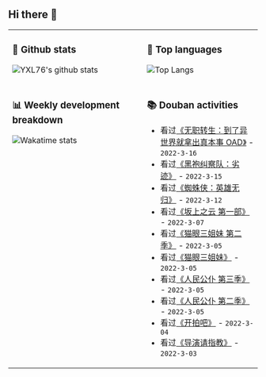 ## Hi there 👋

<table>
<tr>
<td valign="top" width="54%">

### 🔭 Github stats

![YXL76's github stats](https://github-readme-stats.yxl76.vercel.app/api?username=YXL76&count_private=true&show_icons=true&include_all_commits=true&theme=prussian&line_height=28&disable_animations=true)

</td>

<td valign="top" width="46%">

### 🌱 Top languages

![Top Langs](https://github-readme-stats.yxl76.vercel.app/api/top-langs/?username=YXL76&layout=compact&theme=prussian&langs_count=8&hide=HTML,CSS,SCSS)

</td>
</tr>
<tr>
<td valign="top" width="54%">

### 📊 Weekly development breakdown

![Wakatime stats](https://github-readme-stats.yxl76.vercel.app/api/wakatime?username=YXL76&layout=compact&theme=prussian)


</td>
<td valign="top" width="46%">

### 📚 Douban activities

- 看过[《无职转生：到了异世界就拿出真本事 OAD》](http://movie.douban.com/subject/35775699/) - `2022-3-16`
- 看过[《黑袍纠察队：劣迹》](http://movie.douban.com/subject/35693398/) - `2022-3-15`
- 看过[《蜘蛛侠：英雄无归》](http://movie.douban.com/subject/26933210/) - `2022-3-12`
- 看过[《坂上之云 第一部》](http://movie.douban.com/subject/2049761/) - `2022-3-07`
- 看过[《猫眼三姐妹 第二季》](http://movie.douban.com/subject/10458685/) - `2022-3-05`
- 看过[《猫眼三姐妹》](http://movie.douban.com/subject/1465036/) - `2022-3-05`
- 看过[《人民公仆 第三季》](http://movie.douban.com/subject/34429012/) - `2022-3-05`
- 看过[《人民公仆 第二季》](http://movie.douban.com/subject/30295112/) - `2022-3-05`
- 看过[《开拍吧》](http://movie.douban.com/subject/35465393/) - `2022-3-04`
- 看过[《导演请指教》](http://movie.douban.com/subject/35518790/) - `2022-3-03`

</td>
</tr>
</table>

<!--
**YXL76/YXL76** is a ✨ _special_ ✨ repository because its `README.md` (this file) appears on your GitHub profile.

Here are some ideas to get you started:

- 🔭 I’m currently working on ...
- 🌱 I’m currently learning ...
- 👯 I’m looking to collaborate on ...
- 🤔 I’m looking for help with ...
- 💬 Ask me about ...
- 📫 How to reach me: ...
- 😄 Pronouns: ...
- ⚡ Fun fact: ...
-->
